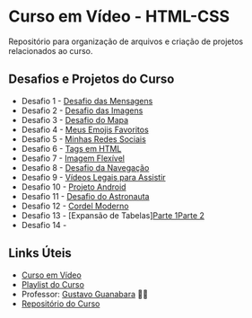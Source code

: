 # Curso em Vídeo - HTML-CSS

Repositório para organização de arquivos e criação de projetos relacionados ao curso.

## Desafios e Projetos do Curso

* Desafio 1 - [Desafio das Mensagens](https://capeloo.github.io/html-css/desafios/d001/)
* Desafio 2 - [Desafio das Imagens](https://capeloo.github.io/html-css/desafios/d002/)
* Desafio 3 - [Desafio do Mapa](https://capeloo.github.io/html-css/desafios/d003/)
* Desafio 4 - [Meus Emojis Favoritos](https://capeloo.github.io/html-css/desafios/d004/)
* Desafio 5 - [Minhas Redes Sociais](https://capeloo.github.io/html-css/desafios/d005/)
* Desafio 6 - [Tags em HTML](https://capeloo.github.io/html-css/desafios/d006/)
* Desafio 7 - [Imagem Flexível](https://capeloo.github.io/html-css/desafios/d007/)
* Desafio 8 - [Desafio da Navegação](https://capeloo.github.io/html-css/desafios/d008/)
* Desafio 9 - [Vídeos Legais para Assistir](https://capeloo.github.io/html-css/desafios/d009/)
* Desafio 10 - [Projeto Android](https://capeloo.github.io/html-css/desafios/d010/)
* Desafio 11 - [Desafio do Astronauta](https://capeloo.github.io/html-css/desafios/d011/)
* Desafio 12 - [Cordel Moderno](https://capeloo.github.io/html-css/desafios/d012/)
* Desafio 13 - [Expansão de Tabelas][Parte 1](https://capeloo.github.io/html-css/desafios/d013/tabela01.html)[Parte 2](https://capeloo.github.io/html-css/desafios/d013/tabela02.html)
* Desafio 14 - 

## Links Úteis

* [Curso em Vídeo](https://www.cursoemvideo.com/)
* [Playlist do Curso](https://www.youtube.com/playlist?list=PLHz_AreHm4dkZ9-atkcmcBaMZdmLHft8n)
* Professor: [Gustavo Guanabara](https://github.com/gustavoguanabara) 🖖🏻
* [Repositório do Curso](https://github.com/gustavoguanabara/html-css)
